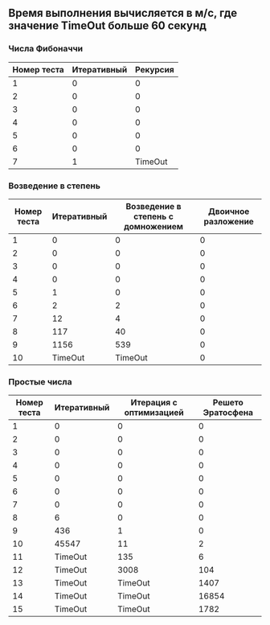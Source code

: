 ## Время выполнения вычисляется в м/c, где значение TimeOut больше 60 секунд

### Числа Фибоначчи

| Номер теста | Итеративный | Рекурсия |
|-------------|-------------|----------|
| 1           | 0           | 0        |
| 2           | 0           | 0        |
| 3           | 0           | 0        |
| 4           | 0           | 0        |
| 5           | 0           | 0        |
| 6           | 0           | 0        |
| 7           | 1           | TimeOut  |

### Возведение в степень

| Номер теста | Итеративный | Возведение в степень с домножением | Двоичное разложение |
|-------------|-------------|------------------------------------|---------------------|
| 1           | 0           | 0                                  | 0                   |
| 2           | 0           | 0                                  | 0                   |
| 3           | 0           | 0                                  | 0                   |
| 4           | 0           | 0                                  | 0                   |
| 5           | 1           | 0                                  | 0                   |
| 6           | 2           | 2                                  | 0                   |
| 7           | 12          | 4                                  | 0                   |
| 8           | 117         | 40                                 | 0                   |
| 9           | 1156        | 539                                | 0                   |
| 10          | TimeOut     | TimeOut                            | 0                   |

### Простые числа

| Номер теста | Итеративный | Итерация с оптимизацией | Решето Эратосфена |
|-------------|-------------|-------------------------|-------------------|
| 1           | 0           | 0                       | 0                 |
| 2           | 0           | 0                       | 0                 |
| 3           | 0           | 0                       | 0                 |
| 4           | 0           | 0                       | 0                 |
| 5           | 0           | 0                       | 0                 |
| 6           | 0           | 0                       | 0                 |
| 7           | 0           | 0                       | 0                 |
| 8           | 6           | 0                       | 0                 |
| 9           | 436         | 1                       | 0                 |
| 10          | 45547       | 11                      | 2                 |
| 11          | TimeOut     | 135                     | 6                 |
| 12          | TimeOut     | 3008                    | 104               |
| 13          | TimeOut     | TimeOut                 | 1407              |
| 14          | TimeOut     | TimeOut                 | 16854             |
| 15          | TimeOut     | TimeOut                 | 1782              |
